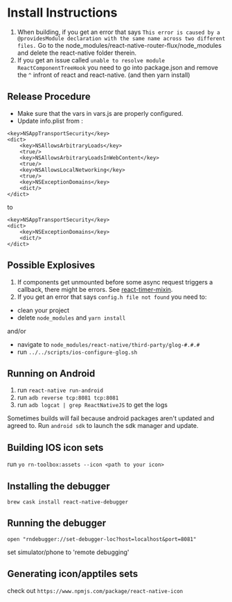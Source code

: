 Install Instructions
====================

1. When building, if you get an error that says `This error is caused by a @providesModule declaration with the same name across two different files.`
Go to the node_modules/react-native-router-flux/node_modules and delete the react-native folder therein.
2. If you get an issue called `unable to resolve module ReactComponentTreeHook` you need to go into package.json and remove the `^` infront of react and react-native. (and then yarn install)

Release Procedure
------------------
* Make sure that the vars in vars.js are properly configured.
* Update info.plist from :
```
<key>NSAppTransportSecurity</key>
<dict>
    <key>NSAllowsArbitraryLoads</key>
    <true/>
    <key>NSAllowsArbitraryLoadsInWebContent</key>
    <true/>
    <key>NSAllowsLocalNetworking</key>
    <true/>
    <key>NSExceptionDomains</key>
    <dict/>
</dict>
``` 
to
```
<key>NSAppTransportSecurity</key>
<dict>
    <key>NSExceptionDomains</key>
    <dict/>
</dict>
```

Possible Explosives
-------------------

1. If components get unmounted before some async request triggers a callback, there might be errors. See [react-timer-mixin](https://github.com/reactjs/react-timer-mixin). 
2. If you get an error that says `config.h file not found` you need to: 
* clean your project
* delete `node_modules` and `yarn install`

and/or
* navigate to `node_modules/react-native/third-party/glog-#.#.#`
* run `../../scripts/ios-configure-glog.sh`

Running on Android
------------------
1. run `react-native run-android`
2. run `adb reverse tcp:8081 tcp:8081`
3. run `adb logcat | grep ReactNativeJS` to get the logs

Sometimes builds will fail because android packages aren't updated and agreed to. Run `android sdk` to launch the 
sdk manager and update.

Building IOS icon sets
----------------------
run `yo rn-toolbox:assets --icon <path to your icon>`

Installing the debugger
-----------------------
`brew cask install react-native-debugger`

Running the debugger
--------------------
`open "rndebugger://set-debugger-loc?host=localhost&port=8081"`

set simulator/phone to 'remote debugging'

Generating icon/apptiles sets
-----------------------------
check out `https://www.npmjs.com/package/react-native-icon`